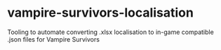 # vampire-survivors-localisation
Tooling to automate converting .xlsx localisation to in-game compatible .json files for Vampire Survivors

